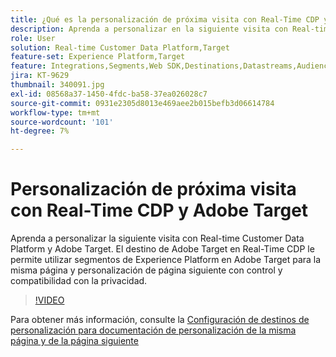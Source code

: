 ```yaml
---
title: ¿Qué es la personalización de próxima visita con Real-Time CDP y Adobe Target?
description: Aprenda a personalizar en la siguiente visita con Real-time Customer Data Platform (CDP) y Adobe Target.
role: User
solution: Real-time Customer Data Platform,Target
feature-set: Experience Platform,Target
feature: Integrations,Segments,Web SDK,Destinations,Datastreams,Audiences,Experience Targeting
jira: KT-9629
thumbnail: 340091.jpg
exl-id: 08568a37-1450-4fdc-ba58-37ea026028c7
source-git-commit: 0931e2305d8013e469aee2b015befb3d06614784
workflow-type: tm+mt
source-wordcount: '101'
ht-degree: 7%

---
```


# Personalización de próxima visita con Real-Time CDP y Adobe Target

Aprenda a personalizar la siguiente visita con Real-time Customer Data Platform y Adobe Target. El destino de Adobe Target en Real-Time CDP le permite utilizar segmentos de Experience Platform en Adobe Target para la misma página y personalización de página siguiente con control y compatibilidad con la privacidad.

>[!VIDEO](https://video.tv.adobe.com/v/340091?quality=12&learn=on)

Para obtener más información, consulte la [Configuración de destinos de personalización para documentación de personalización de la misma página y de la página siguiente](https://experienceleague.adobe.com/docs/experience-platform/destinations/ui/activate/configure-personalization-destinations.html?lang=es)
